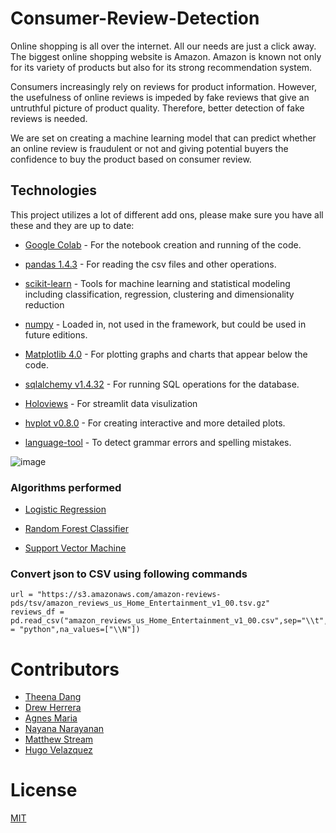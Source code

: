 # Consumer-Review-Detection

Online shopping is all over the internet. All our needs are just a click away. The biggest online shopping website is Amazon. Amazon is known not only for its variety of products but also for its strong recommendation system.

Consumers increasingly rely on reviews for product information. However, the usefulness of online reviews is impeded by fake reviews that give an untruthful picture of product quality. Therefore, better detection of fake reviews is needed.

We are set on creating a machine learning model that can predict whether an online review is fraudulent or not and giving potential buyers the confidence to buy the product based on consumer review.


## Technologies

This project utilizes a lot of different add ons, please make sure you have all these and they are up to date:

* [Google Colab](https://colab.research.google.com//) - For the notebook creation and running of the code.

* [pandas 1.4.3](https://github.com/pandas-dev/pandas/blob/main/README.md) - For reading the csv files and other operations.

* [scikit-learn](https://scikit-learn.org/stable/index.html) - Tools for machine learning and statistical modeling including classification, regression, clustering and dimensionality reduction

* [numpy](https://https://numpy.org/) - Loaded in, not used in the framework, but could be used in future editions.

* [Matplotlib 4.0](https://matplotlib.org/) - For plotting graphs and charts that appear below the code.

* [sqlalchemy v1.4.32](https://github.com/sqlalchemy/sqlalchemy) - For running SQL operations for the database.

* [Holoviews](https://holoviews.org/) - For streamlit data visulization

* [hvplot v0.8.0](https://github.com/holoviz/hvplot#readme) - For creating interactive and more detailed plots.

* [language-tool](https://pypi.org/project/language-tool-python/) - To detect grammar errors and spelling mistakes.

![image](https://user-images.githubusercontent.com/105394703/193184354-0d034e41-599d-41c9-9bfd-2cef182bfb09.png)


### Algorithms performed

* [Logistic Regression](https://scikit-learn.org/stable/modules/generated/sklearn.linear_model.LogisticRegression.html)

* [Random Forest Classifier](https://scikit-learn.org/stable/modules/generated/sklearn.ensemble.RandomForestClassifier.html)

* [Support Vector Machine](https://scikit-learn.org/stable/modules/svm.html)


### Convert json to CSV using following commands
```
url = "https://s3.amazonaws.com/amazon-reviews-pds/tsv/amazon_reviews_us_Home_Entertainment_v1_00.tsv.gz"
reviews_df = pd.read_csv("amazon_reviews_us_Home_Entertainment_v1_00.csv",sep="\\t",engine = "python",na_values=["\\N"])
```


# Contributors

- [Theena Dang](https://github.com/Th33na)
- [Drew Herrera](https://github.com/drew94591)
- [Agnes Maria](https://github.com/agnesmaria1)
- [Nayana Narayanan](https://github.com/nayananarayananp)
- [Matthew Stream](https://github.com/MC-Stream)
- [Hugo Velazquez](https://github.com/HugoWLA)

# License
[MIT](https://github.com/git/git-scm.com/blob/main/MIT-LICENSE.txt)
